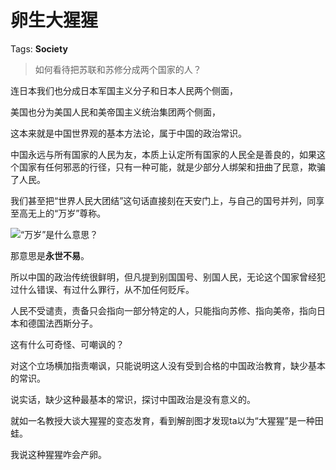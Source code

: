 # 卵生大猩猩

Tags: **Society**

> 如何看待把苏联和苏修分成两个国家的人？



连日本我们也分成日本军国主义分子和日本人民两个侧面，

美国也分为美国人民和美帝国主义统治集团两个侧面，

这本来就是中国世界观的基本方法论，属于中国的政治常识。

中国永远与所有国家的人民为友，本质上认定所有国家的人民全是善良的，如果这个国家有任何邪恶的行径，只有一种可能，就是少部分人绑架和扭曲了民意，欺骗了人民。

我们甚至把“世界人民大团结”这句话直接刻在天安门上，与自己的国号并列，同享至高无上的“万岁”尊称。

![](https://picx.zhimg.com/50/v2-6dfecc4c1f00929a2a40eec25ce764c8_720w.jpg?source=2c26e567)“万岁”是什么意思？

那意思是**永世不易**。

所以中国的政治传统很鲜明，但凡提到别国国号、别国人民，无论这个国家曾经犯过什么错误、有过什么罪行，从不加任何贬斥。

人民不受谴责，责备只会指向一部分特定的人，只能指向苏修、指向美帝，指向日本和德国法西斯分子。

这有什么可奇怪、可嘲讽的？

对这个立场横加指责嘲讽，只能说明这人没有受到合格的中国政治教育，缺少基本的常识。

说实话，缺少这种最基本的常识，探讨中国政治是没有意义的。

就如一名教授大谈大猩猩的变态发育，看到解剖图才发现ta以为“大猩猩”是一种田蛙。

我说这种猩猩咋会产卵。



